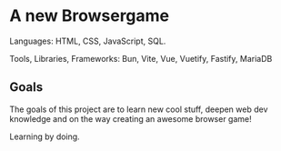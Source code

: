 # A new Browsergame

Languages: HTML, CSS, JavaScript, SQL.

Tools, Libraries, Frameworks: Bun, Vite, Vue, Vuetify, Fastify, MariaDB

## Goals

The goals of this project are to learn new cool stuff, deepen web dev knowledge and on the way creating an awesome browser game!

Learning by doing.
